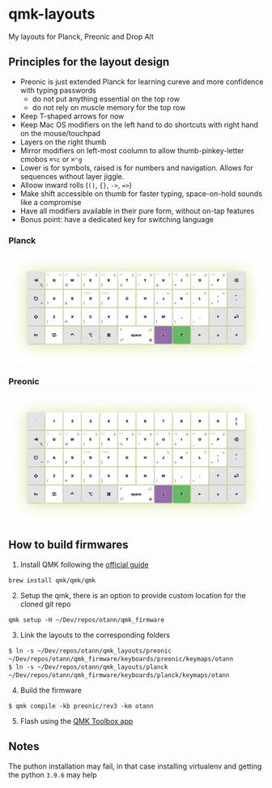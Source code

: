 # qmk-layouts

My layouts for Planck, Preonic and Drop Alt

## Principles for the layout design

- Preonic is just extended Planck for learning cureve and more confidence with typing passwords
  - do not put anything essential on the top row
  - do not rely on muscle memory for the top row
- Keep T-shaped arrows for now
- Keep Mac OS modifiers on the left hand to do shortcuts with right hand on the mouse/touchpad
- Layers on the right thumb
- Mirror modifiers on left-most coolumn to allow thumb-pinkey-letter cmobos `⌘⌥c` or `⌘⌃g`
- Lower is for symbols, raised is for numbers and navigation. Allows for sequences without layer jiggle.
- Alloow inward rolls (`()`, `{}`, `->`, `=>`)
- Make shift accessible on thumb for faster typing, space-on-hold sounds like a compromise
- Have all modifiers available in their pure form, without on-tap features
- Bonus point: have a dedicated key for switching language

### Planck

![planck](/planck/wallpaper.png)

### Preonic

![preonic](/preonic/wallpaper.png)

## How to build firmwares

1. Install QMK following the [official guide](https://docs.qmk.fm/#/newbs_getting_started)
```shell
brew install qmk/qmk/qmk

```
2. Setup the qmk, there is an option to provide custom location for the cloned git repo
```shell
qmk setup -H ~/Dev/repos/otann/qmk_firmware

```

3. Link the layouts to the corresponding folders
```
$ ln -s ~/Dev/repos/otann/qmk_layouts/preonic ~/Dev/repos/otann/qmk_firmware/keyboards/preonic/keymaps/otann
$ ln -s ~/Dev/repos/otann/qmk_layouts/planck ~/Dev/repos/otann/qmk_firmware/keyboards/planck/keymaps/otann
```

4. Build the firmware
```shell
$ qmk compile -kb preonic/rev3 -km otann

```

5. Flash using the [QMK Toolbox app](https://github.com/qmk/qmk_toolbox/releases)


## Notes

The puthon installation may fail, in that case installing virtualenv and getting the python `3.9.6` may help